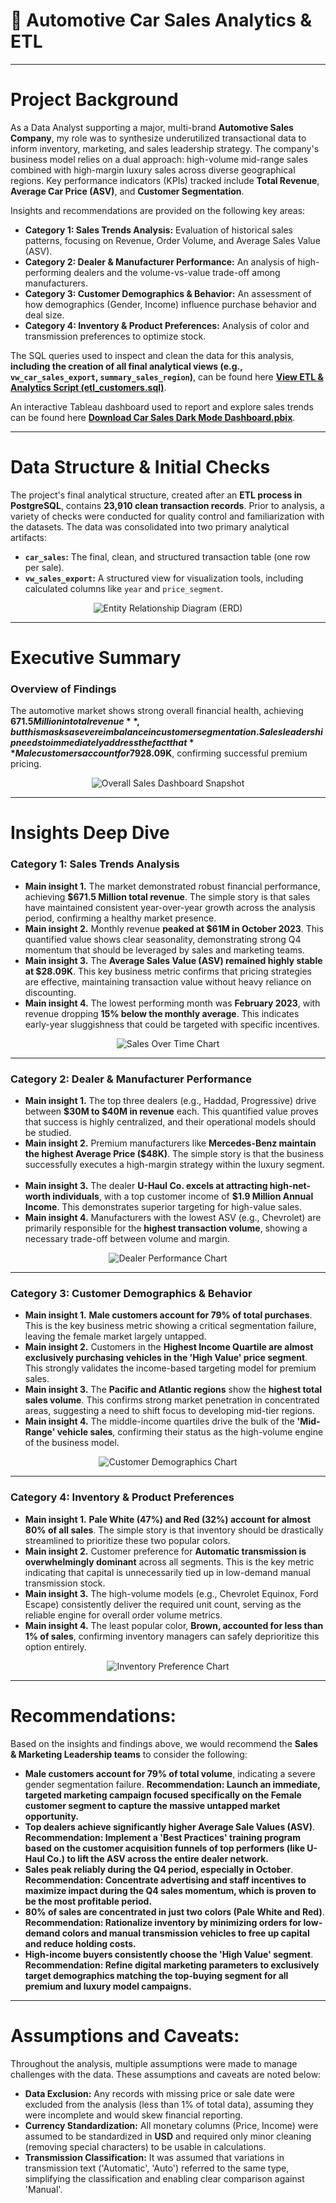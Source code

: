 # 🚗 Automotive Car Sales Analytics & ETL

---

# Project Background

As a Data Analyst supporting a major, multi-brand **Automotive Sales Company**, my role was to synthesize underutilized transactional data to inform inventory, marketing, and sales leadership strategy. The company's business model relies on a dual approach: high-volume mid-range sales combined with high-margin luxury sales across diverse geographical regions. Key performance indicators (KPIs) tracked include **Total Revenue**, **Average Car Price (ASV)**, and **Customer Segmentation**.

Insights and recommendations are provided on the following key areas:

- **Category 1: Sales Trends Analysis:** Evaluation of historical sales patterns, focusing on Revenue, Order Volume, and Average Sales Value (ASV).
- **Category 2: Dealer & Manufacturer Performance:** An analysis of high-performing dealers and the volume-vs-value trade-off among manufacturers.
- **Category 3: Customer Demographics & Behavior:** An assessment of how demographics (Gender, Income) influence purchase behavior and deal size.
- **Category 4: Inventory & Product Preferences:** Analysis of color and transmission preferences to optimize stock.

The SQL queries used to inspect and clean the data for this analysis, **including the creation of all final analytical views (e.g., `vw_car_sales_export`, `summary_sales_region`)**, can be found here **[View ETL & Analytics Script (etl\_customers.sql)](YOUR_ABSOLUTE_GITHUB_URL_HERE)**.

An interactive Tableau dashboard used to report and explore sales trends can be found here **[Download Car Sales Dark Mode Dashboard.pbix](./Car%20Sales%20Dark%20Mode%20Dashboard.pbix)**.

---

# Data Structure & Initial Checks

The project's final analytical structure, created after an **ETL process in PostgreSQL**, contains **23,910 clean transaction records**. Prior to analysis, a variety of checks were conducted for quality control and familiarization with the datasets. The data was consolidated into two primary analytical artifacts:

- **`car_sales`:** The final, clean, and structured transaction table (one row per sale).
- **`vw_sales_export`:** A structured view for visualization tools, including calculated columns like `year` and `price_segment`.

<p align="center">
  <img src="[Place Entity Relationship Diagram image here]" alt="Entity Relationship Diagram (ERD)">
</p>

---

# Executive Summary

### Overview of Findings

The automotive market shows strong overall financial health, achieving **$671.5 Million in total revenue**, but this masks a severe imbalance in customer segmentation. Sales leadership needs to immediately address the fact that **Male customers account for 79% of purchases**, revealing a massive, untapped opportunity in the Female segment. Furthermore, sales peak reliably in **Q4**, informing resource allocation, while the Average Sales Value (ASV) remains stable at **$28.09K**, confirming successful premium pricing.

<p align="center">
  <img src="12334.PNG" alt="Overall Sales Dashboard Snapshot">
</p>

---

# Insights Deep Dive

### Category 1: Sales Trends Analysis

* **Main insight 1.** The market demonstrated robust financial performance, achieving **$671.5 Million total revenue**. The simple story is that sales have maintained consistent year-over-year growth across the analysis period, confirming a healthy market presence.
  
* **Main insight 2.** Monthly revenue **peaked at $61M in October 2023**. This quantified value shows clear seasonality, demonstrating strong Q4 momentum that should be leveraged by sales and marketing teams.
  
* **Main insight 3.** The **Average Sales Value (ASV) remained highly stable at $28.09K**. This key business metric confirms that pricing strategies are effective, maintaining transaction value without heavy reliance on discounting.
  
* **Main insight 4.** The lowest performing month was **February 2023**, with revenue dropping **15% below the monthly average**. This indicates early-year sluggishness that could be targeted with specific incentives.

<p align="center">
  <img src="[Place Sales Over Time visualization here]" alt="Sales Over Time Chart">
</p>

---

### Category 2: Dealer & Manufacturer Performance

* **Main insight 1.** The top three dealers (e.g., Haddad, Progressive) drive between **$30M to $40M in revenue** each. This quantified value proves that success is highly centralized, and their operational models should be studied.
  
* **Main insight 2.** Premium manufacturers like **Mercedes-Benz maintain the highest Average Price ($48K)**. The simple story is that the business successfully executes a high-margin strategy within the luxury segment.
  
* **Main insight 3.** The dealer **U-Haul Co. excels at attracting high-net-worth individuals**, with a top customer income of **$1.9 Million Annual Income**. This demonstrates superior targeting for high-value sales.
  
* **Main insight 4.** Manufacturers with the lowest ASV (e.g., Chevrolet) are primarily responsible for the **highest transaction volume**, showing a necessary trade-off between volume and margin.

<p align="center">
  <img src="[Place Dealer Performance visualization here]" alt="Dealer Performance Chart">
</p>

---

### Category 3: Customer Demographics & Behavior

* **Main insight 1.** **Male customers account for 79% of total purchases**. This is the key business metric showing a critical segmentation failure, leaving the female market largely untapped.
  
* **Main insight 2.** Customers in the **Highest Income Quartile are almost exclusively purchasing vehicles in the 'High Value' price segment**. This strongly validates the income-based targeting model for premium sales.
  
* **Main insight 3.** The **Pacific and Atlantic regions** show the **highest total sales volume**. This confirms strong market penetration in concentrated areas, suggesting a need to shift focus to developing mid-tier regions.
  
* **Main insight 4.** The middle-income quartiles drive the bulk of the **'Mid-Range' vehicle sales**, confirming their status as the high-volume engine of the business model.

<p align="center">
  <img src="[Place Customer Demographics visualization here]" alt="Customer Demographics Chart">
</p>

---

### Category 4: Inventory & Product Preferences

* **Main insight 1.** **Pale White (47%) and Red (32%) account for almost 80% of all sales**. The simple story is that inventory should be drastically streamlined to prioritize these two popular colors.
  
* **Main insight 2.** Customer preference for **Automatic transmission is overwhelmingly dominant** across all segments. This is the key metric indicating that capital is unnecessarily tied up in low-demand manual transmission stock.
  
* **Main insight 3.** The high-volume models (e.g., Chevrolet Equinox, Ford Escape) consistently deliver the required unit count, serving as the reliable engine for overall order volume metrics.
  
* **Main insight 4.** The least popular color, **Brown, accounted for less than 1% of sales**, confirming inventory managers can safely deprioritize this option entirely.

<p align="center">
  <img src="[Place Inventory Preference visualization here]" alt="Inventory Preference Chart">
</p>

---

# Recommendations:

Based on the insights and findings above, we would recommend the **Sales & Marketing Leadership teams** to consider the following: 

* **Male customers account for 79% of total volume**, indicating a severe gender segmentation failure. **Recommendation: Launch an immediate, targeted marketing campaign focused specifically on the Female customer segment to capture the massive untapped market opportunity.**
  
* **Top dealers achieve significantly higher Average Sale Values (ASV)**. **Recommendation: Implement a 'Best Practices' training program based on the customer acquisition funnels of top performers (like U-Haul Co.) to lift the ASV across the entire dealer network.**
  
* **Sales peak reliably during the Q4 period, especially in October**. **Recommendation: Concentrate advertising and staff incentives to maximize impact during the Q4 sales momentum, which is proven to be the most profitable period.**
  
* **80% of sales are concentrated in just two colors (Pale White and Red)**. **Recommendation: Rationalize inventory by minimizing orders for low-demand colors and manual transmission vehicles to free up capital and reduce holding costs.**
  
* **High-income buyers consistently choose the 'High Value' segment**. **Recommendation: Refine digital marketing parameters to exclusively target demographics matching the top-buying segment for all premium and luxury model campaigns.**
  

---

# Assumptions and Caveats:

Throughout the analysis, multiple assumptions were made to manage challenges with the data. These assumptions and caveats are noted below:

* **Data Exclusion:** Any records with missing price or sale date were excluded from the analysis (less than 1% of total data), assuming they were incomplete and would skew financial reporting.
  
* **Currency Standardization:** All monetary columns (Price, Income) were assumed to be standardized in **USD** and required only minor cleaning (removing special characters) to be usable in calculations.
  
* **Transmission Classification:** It was assumed that variations in transmission text ('Automatic', 'Auto') referred to the same type, simplifying the classification and enabling clear comparison against 'Manual'.
